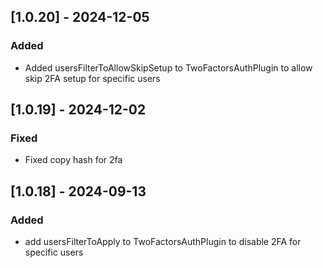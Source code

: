 ## [1.0.20] - 2024-12-05

### Added

- Added usersFilterToAllowSkipSetup to TwoFactorsAuthPlugin to allow skip 2FA setup for specific users

## [1.0.19] - 2024-12-02

### Fixed

- Fixed copy hash for 2fa

## [1.0.18] - 2024-09-13

### Added

- add usersFilterToApply to TwoFactorsAuthPlugin to disable 2FA for specific users